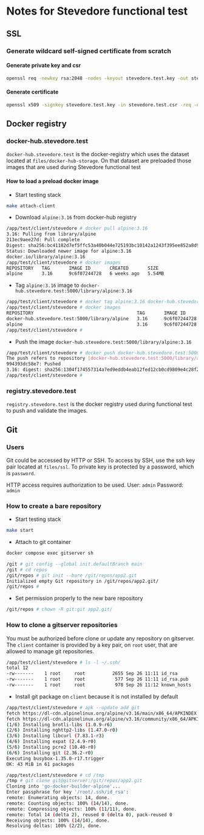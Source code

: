 # Notes for Stevedore functional test

## SSL

### Generate wildcard self-signed certificate from scratch

#### Generate private key and csr
```sh
openssl req -newkey rsa:2048 -nodes -keyout stevedore.test.key -out stevedore.test.csr -config stevedore.test.cnf
```

#### Generate certificate
```sh
openssl x509 -signkey stevedore.test.key -in stevedore.test.csr -req -days 365 -out stevedore.test.crt -extensions req_ext -extfile stevedore.test.cnf
```


## Docker registry

### docker-hub.stevedore.test
`docker-hub.stevedore.test` is the docker-registry which uses the dataset located at `files/docker-hub-storage`. On that dataset are preloaded those images that are used during Stevedore functional test


#### How to load a preload docker image
- Start testing stack
```sh
make attach-client
```

- Download `alpine:3.16` from docker-hub registry
```sh
/app/test/client/stevedore # docker pull alpine:3.16
3.16: Pulling from library/alpine
213ec9aee27d: Pull complete
Digest: sha256:bc41182d7ef5ffc53a40b044e725193bc10142a1243f395ee852a8d9730fc2ad
Status: Downloaded newer image for alpine:3.16
docker.io/library/alpine:3.16
/app/test/client/stevedore # docker images
REPOSITORY   TAG       IMAGE ID       CREATED       SIZE
alpine       3.16      9c6f07244728   6 weeks ago   5.54MB
```

- Tag `alpine:3.16` image to `docker-hub.stevedore.test:5000/library/alpine:3.16`
```sh
/app/test/client/stevedore # docker tag alpine:3.16 docker-hub.stevedore.test:5000/library/alpine:3.16
/app/test/client/stevedore # docker images
REPOSITORY                                      TAG       IMAGE ID       CREATED       SIZE
docker-hub.stevedore.test:5000/library/alpine   3.16      9c6f07244728   6 weeks ago   5.54MB
alpine                                          3.16      9c6f07244728   6 weeks ago   5.54MB
/app/test/client/stevedore #
```

- Push the image `docker-hub.stevedore.test:5000/library/alpine:3.16` 
```sh
/app/test/client/stevedore # docker push docker-hub.stevedore.test:5000/library/alpine:3.16
The push refers to repository [docker-hub.stevedore.test:5000/library/alpine]
994393dc58e7: Pushed
3.16: digest: sha256:1304f174557314a7ed9eddb4eab12fed12cb0cd9809e4c28f29af86979a3c870 size: 528
/app/test/client/stevedore #
```

### registry.stevedore.test
`registry.stevedore.test` is the docker registry used during functional test to push and validate the images.

## Git

### Users

Git could be accessed by HTTP or SSH.
To access by SSH, use the ssh key pair located at `files/ssl`. To private key is protected by a password, which is `password`.

HTTP access requires authorization to be used. User: `admin` Password: `admin`

### How to create a bare repository
- Start testing stack
```sh
make start
```

- Attach to git container
```sh
docker compose exec gitserver sh
```

```sh
/git # git config --global init.defaultBranch main
/git # cd repos
/git/repos # git init --bare /git/repos/app2.git
Initialized empty Git repository in /git/repos/app2.git/
/git/repos # 
```

- Set permission properly to the new bare repository
```sh
/git/repos # chown -R git:git app2.git/
```

### How to clone a gitserver repositories

You must be authorized before clone or update any repository on gitserver. The `client` container is provided by a key pair, on `root` user, that are allowed to manage git repositories.
```sh
/app/test/client/stevedore # ls -l ~/.ssh/
total 12
-rw-------    1 root     root          2655 Sep 26 11:11 id_rsa
-rw-------    1 root     root           577 Sep 26 11:11 id_rsa.pub
-rw-------    1 root     root           978 Sep 26 11:12 known_hosts
```

- Install git package on `client` because it is not installed by default
```sh
/app/test/client/stevedore # apk --update add git
fetch https://dl-cdn.alpinelinux.org/alpine/v3.16/main/x86_64/APKINDEX.tar.gz
fetch https://dl-cdn.alpinelinux.org/alpine/v3.16/community/x86_64/APKINDEX.tar.gz
(1/6) Installing brotli-libs (1.0.9-r6)
(2/6) Installing nghttp2-libs (1.47.0-r0)
(3/6) Installing libcurl (7.83.1-r3)
(4/6) Installing expat (2.4.9-r0)
(5/6) Installing pcre2 (10.40-r0)
(6/6) Installing git (2.36.2-r0)
Executing busybox-1.35.0-r17.trigger
OK: 43 MiB in 61 packages
```

```sh
/app/test/client/stevedore # cd /tmp
/tmp # git clone git@gitserver:/git/repos/app2.git
Cloning into 'go-docker-builder-alpine'...
Enter passphrase for key '/root/.ssh/id_rsa':
remote: Enumerating objects: 14, done.
remote: Counting objects: 100% (14/14), done.
remote: Compressing objects: 100% (11/11), done.
remote: Total 14 (delta 2), reused 0 (delta 0), pack-reused 0
Receiving objects: 100% (14/14), done.
Resolving deltas: 100% (2/2), done.
```

